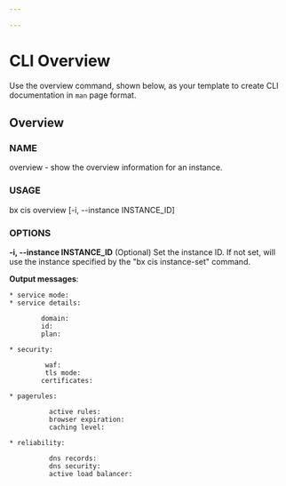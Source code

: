 ```yaml
---

---
```


# CLI Overview
Use the overview command, shown below, as your template to create CLI documentation in `man` page format.

## Overview

### NAME
  overview - show the overview information for an instance. 

### USAGE
  bx cis overview [-i, --instance INSTANCE_ID] 

### OPTIONS
 **-i, --instance INSTANCE_ID**  (Optional) Set the instance ID. If not set, will use the instance specified by the "bx cis instance-set" command.

**Output messages**:

    * service mode:
    * service details:

            domain:
            id:
            plan:

    * security:

             waf:
             tls mode:
            certificates:

    * pagerules:

              active rules:
              browser expiration:
              caching level:

    * reliability:

              dns records:
              dns security:
              active load balancer:

